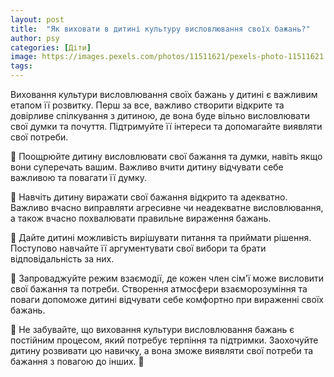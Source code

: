 ```yaml
---
layout: post
title:  "Як виховати в дитині культуру висловлювання своїх бажань?"
author: psy
categories: [Діти]
image: https://images.pexels.com/photos/11511621/pexels-photo-11511621.jpeg?auto=compress&cs=tinysrgb&fit=crop&h=627&w=1200
tags: 
---
```


Виховання культури висловлювання своїх бажань у дитині є важливим етапом її розвитку. Перш за все, важливо створити відкрите та довірливе спілкування з дитиною, де вона буде вільно висловлювати свої думки та почуття. Підтримуйте її інтереси та допомагайте виявляти свої потреби.

🌟 Поощрюйте дитину висловлювати свої бажання та думки, навіть якщо вони суперечать вашим. Важливо вчити дитину відчувати себе важливою та повагати її думку.

🌟 Навчіть дитину виражати свої бажання відкрито та адекватно. Важливо вчасно виправляти агресивне чи неадекватне висловлювання, а також вчасно похвалювати правильне вираження бажань.

🌟 Дайте дитині можливість вирішувати питання та приймати рішення. Поступово навчайте її аргументувати свої вибори та брати відповідальність за них.

🌟 Запроваджуйте режим взаємодії, де кожен член сім'ї може висловити свої бажання та потреби. Створення атмосфери взаєморозуміння та поваги допоможе дитині відчувати себе комфортно при вираженні своїх бажань.

🌟 Не забувайте, що виховання культури висловлювання бажань є постійним процесом, який потребує терпіння та підтримки. Заохочуйте дитину розвивати цю навичку, а вона зможе виявляти свої потреби та бажання з повагою до інших. 🌈


